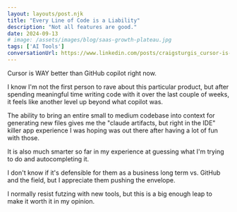 ```yaml
---
layout: layouts/post.njk
title: "Every Line of Code is a Liability"
description: "Not all features are good."
date: 2024-09-13
# image: /assets/images/blog/saas-growth-plateau.jpg
tags: ['AI Tools']
conversationUrl: https://www.linkedin.com/posts/craigsturgis_cursor-is-way-better-than-github-copilot-activity-7240072639677878272-M70a
---
```


Cursor is WAY better than GitHub copilot right now.

I know I'm not the first person to rave about this particular product, but after spending meaningful time writing code with it over the last couple of weeks, it feels like another level up beyond what copilot was.

The ability to bring an entire small to medium codebase into context for generating new files gives me the "claude artifacts, but right in the IDE" killer app experience I was hoping was out there after having a lot of fun with those.

It is also much smarter so far in my experience at guessing what I'm trying to do and autocompleting it.

I don't know if it's defensible for them as a business long term vs. GitHub and the field, but I appreciate them pushing the envelope.

I normally resist futzing with new tools, but this is a big enough leap to make it worth it in my opinion.